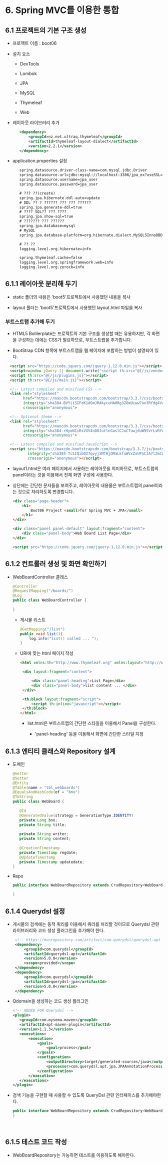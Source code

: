 # 6. Spring MVC를 이용한 통합

## 6.1 프로젝트의 기본 구조 생성

  - 프로젝트 이름 : boot06
  - 설치 요소

     - DevTools

     - Lombok

     - JPA
     
     - MySQL

     - Thymeleaf

     - Web

   - 레이아웃 라이브러리 추가

     ```XML
        <dependency>
            <groupId>nz.net.ultraq.thymeleaf</groupId>
            <artifactId>thymeleaf-layout-dialect</artifactId>
            <version>2.2.1</version>
        </dependency>
     ```

   - application.properties 설정

     ```XML
        spring.datasource.driver-class-name=com.mysql.jdbc.Driver
        spring.datasource.url=jdbc:mysql://localhost:3306/jpa_ex?useSSL=false&serverTimezone=Asia/Seoul
        spring.datasource.username=jpa_user
        spring.datasource.password=jpa_user

        # ??? ??(create)
        spring.jpa.hibernate.ddl-auto=update
        # DDL ?? ? ?????? ??? ??? ??????
        spring.jpa.generate-ddl=true
        # ???? SQL?? ??? ????
        spring.jpa.show-sql=true
        # ??????? ??? ??????
        spring.jpa.database=mysql
        # MySQL
        spring.jpa.database-platform=org.hibernate.dialect.MySQL5InnoDBDialect

        # ?? ??
        logging.level.org.hibernate=info

        spring.thymeleaf.cache=false
        logging.level.org.springframework.web=info
        logging.level.org.zerock=info
     ```

## 6.1.1 레이아웃 분리해 두기

  - static 폴더의 내용은 'boot5'프로젝트에서 사용했던 내용을 복사

  - layout 폴더는 'boot5'프로젝트에서 사용했던 layout.html 파일을 복사


### 부트스트랩 추가해 두기

  - HTML5 Bolilerplate는 프로젝트의 기본 구조를 생성할 때는 유용하지만, 각 화면을 구성하는 데에는 CSS가 필요하므로, 부트스트랩을 추가합니다.

  - BootStrap CDN 항목에 부트스트랩을 웹 페이지에 포함하는 방법이 설명되어 있다.

  ```HTML
    <script src="https://code.jquery.com/jquery-1.12.0.min.js"></script>
    <script>window.jQuery || document.write('<script th:src="@{/js/vendor/jquery-1.12.0.min.js}"><\/script>')</script>
    <script th:src="@{/js/plugins.js}"></script>
    <script th:src="@{/js/main.js}"></script>

    <!-- Latest compiled and minified CSS -->
    <link rel="stylesheet"
          href="https://maxcdn.bootstrapcdn.com/bootstrap/3.3.7/css/bootstrap.min.css"
          integrity="sha384-BVYiiSIFeK1dGmJRAkycuHAHRg32OmUcww7on3RYdg4Va+PmSTsz/K68vbdEjh4u"
          crossorigin="anonymous">

    <!-- Optional theme -->
    <link rel="stylesheet"
          href="https://maxcdn.bootstrapcdn.com/bootstrap/3.3.7/css/bootstrap-theme.min.css"
          integrity="sha384-rHyoN1iRsVXV4nD0JutlnGaslCJuC7uwjduW9SVrLvRYooPp2bWYgmgJQIXwl/Sp"
          crossorigin="anonymous">

    <!-- Latest compiled and minified JavaScript -->
    <script src="https://maxcdn.bootstrapcdn.com/bootstrap/3.3.7/js/bootstrap.min.js"
            integrity="sha384-Tc5IQib027qvyjSMfHjOMaLkfuWVxZxUPnCJA7l2mCWNIpG9mGCD8wGNIcPD7Txa"
            crossorigin="anonymous"></script>

  ```

  - layout1.html은 여러 페이지에서 사용하는 레이아웃을 의미하므로, 부트스트랩의 panel이라는 것을 이용해서 전체 화면 구성에 사용한다.

  - 상단에는 간단한 문자들을 보여주고, 레이아웃의 내용물은 부트스트랩의 panel이라는 것으로 처리하도록 변경합니다.

    ```HTML
    <div class="page-header">
        <h1>
            Boot06 Project <small>for Spring MVC + JPA</small>
        </h1>
    </div>

    <div class="panel panel-default" layout:fragment="content">
        <div class="panel-body">Web Board List Page</div>
    </div>

    <script src="https://code.jquery.com/jquery-1.12.0.min.js"></script>
    ```

## 6.1.2 컨트롤러 생성 및 화면 확인하기

  - WebBoardController 클래스
  
    ```Java
    @Controller
    @RequestMapping("/boards/")
    @Log
    public class WebBoardController {
        
    }
    ```

    - 게시물 리스트

        ```Java
        @GetMapping("/list")
        public void list(){
            log.info("list() called ... ");
        }
        ```

     - URI에 맞는 html 페이지 작성

       ```HTML
       <html xmlns:th="http://www.thymeleaf.org" xmlns:layout="http://www.ultraq.net.nz/thymeleaf/layout" layout:decorate="~{/layout/layout1}">

        <div layout:fragment="content">

            <div class="panel-heading">List Page</div>
            <div class="panel-body">list content ... </div>
        </div>

        <th:block layout:fragment="script">
            <script th:inline="javascript"></script>
        </th:block>
       </html>
       ```

       - list.html은 부트스트랩의 간단한 스타일을 이용해서 Panel을 구성한다.

           - 'panel-heading' 등을 이용해서 화면에 간단한 스타일 지정


## 6.1.3 엔티티 클래스와 Repository 설계

   - 도메인

     ```Java
     @Getter
     @Setter
     @Entity
     @Table(name = "tbl_webboards")
     @EqualsAndHashCode(of = "bno")
     @ToString
     public class WebBoard {
        
        @Id
        @GeneratedValue(strategy = GenerationType.IDENTITY)
        private Long bno;
        private String title;
        
        private String writer;
        private String content;
        
        @CreationTimestamp
        private Timestamp regdate;
        @UpdateTimestamp
        private Timestamp updatedate;
     }
     ```

  - Repo

     ```Java
    public interface WebBoardRepository extends CrudRepository<WebBoard, Long> {

    }
     ```

## 6.1.4 Querydsl 설정

 - 게시물의 검색에는 동적 쿼리를 이용해서 쿼리를 처리할 것이므로 Querydsl 관련 라이브러리와 코드 생성 플러그인을 추가해야 한다.

   ```xml
    <!-- https://mvnrepository.com/artifact/com.querydsl/querydsl-apt -->
    <dependency>
        <groupId>com.querydsl</groupId>
        <artifactId>querydsl-apt</artifactId>
        <version>5.0.0</version>
        <scope>provided</scope>
    </dependency>
    <dependency>
        <groupId>com.querydsl</groupId>
        <artifactId>querydsl-jpa</artifactId>
        <version>5.0.0</version>
    </dependency>
   ```
  
  - Qdomain을 생성하는 코드 생성 플러그인

     ```xml
    <!-- ADDED FOR Querydsl -->
    <plugin>
        <groupId>com.mysema.maven</groupId>
        <artifactId>apt-maven-plugin</artifactId>
        <version>1.1.3</version>
        <executions>
            <execution>
                <goals>
                    <goal>process</goal>
                </goals>
                <configuration>
                    <outputDirectory>target/generated-sources/java</outputDirectory>
                    <processor>com.querydsl.apt.jpa.JPAAnnotationProcessor</processor>
                </configuration>
            </execution>
        </executions>
    </plugin>
     ```

  - 검색 기능을 구현할 때 사용할 수 있도록 QueryDsl 관련 인터페이스를 추가해야한다.

    ```Java
    public interface WebBoardRepository extends CrudRepository<WebBoard, Long>, QuerydslPredicateExecutor<WebBoard> {
    }
    ```
<br />

## 6.1.5 테스트 코드 작성

  - WebBoardRepository는 가능하면 테스트를 이용하도록 해야한다.
     